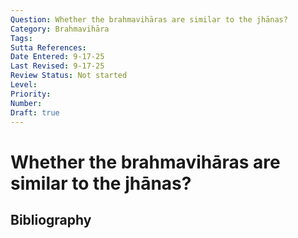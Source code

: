 ```yaml
---
Question: Whether the brahmavihāras are similar to the jhānas?
Category: Brahmavihāra
Tags: 
Sutta References: 
Date Entered: 9-17-25
Last Revised: 9-17-25
Review Status: Not started
Level: 
Priority: 
Number: 
Draft: true
---
```


# Whether the brahmavihāras are similar to the jhānas?

## Bibliography

<!-- 

Notes:



-->